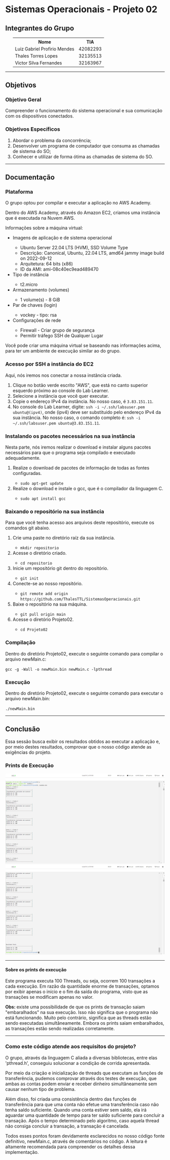 <h1>Sistemas Operacionais - Projeto 02</h1>
<h2>Integrantes do Grupo</h2>
<ul>
    <table>
        <tr>
            <th>Nome</th>
            <th>TIA</th>
        </tr>
        <tr>
            <td>Luiz Gabriel Profirio Mendes</td>
            <td>42082293</td>
        </tr>
        <tr>
            <td>Thales Torres Lopes</td>
            <td>32135513</td>
        </tr>
        <tr>
            <td>Victor Silva Fernandes</td>
            <td>32163967</td>
        </tr>
    </table>
</ul>

<hr>

<h2>Objetivos</h2>
<h3>Objetivo Geral</h3>
<p>Compreender o funcionamento do sistema operacional e sua comunicação com os dispositivos conectados.</p>
<h3>Objetivos Específicos</h3>
<ol>
    <li>Abordar o problema da concorrência;</li>
    <li>Desenvolver um programa de computador que consuma as chamadas de sistema do SO;</li>
    <li>Conhecer e utilizar de forma ótima as chamadas de sistema do SO.</li>
</ol>

<hr>

<h2>Documentação</h2>

<h3>Plataforma</h3>
<p>O grupo optou por compilar e executar a aplicação no AWS Academy.</p>
<p>Dentro do AWS Academy, através do Amazon EC2, criamos uma instância que é executada na Nuvem AWS.</p>
<p>Informações sobre a máquina virtual:</p>
<ul>
    <li>Imagens de aplicação e de sistema operacional</li>
    <ul>
        <li>Ubuntu Server 22.04 LTS (HVM), SSD Volume Type</li>
        <li>Descrição: Canonical, Ubuntu, 22.04 LTS, amd64 jammy image build on 2022-09-12</li>
        <li>Arquitetura: 64 bits (x86)</li>
        <li>ID da AMI: ami-08c40ec9ead489470</li>
    </ul>
    <li>Tipo de instância</li>
    <ul>
        <li>t2.micro</li>
    </ul>
    <li>Armazenamento (volumes)</li>
    <ul>
        <li>1 volume(s) - 8 GiB</li>
    </ul>
    <li>Par de chaves (login)</li>
    <ul>
        <li>vockey - tipo: rsa</li>
    </ul>
    <li>Configurações de rede</li>
    <ul>
        <li>Firewall - Criar grupo de segurança</li>
        <li>Permitir tráfego SSH de Qualquer Lugar</li>
    </ul>
</ul>
<p>Você pode criar uma máquina virtual se baseando nas informações acima, para ter um ambiente de execução similar ao do grupo.</p>

<h3>Acesso por SSH a instância do EC2</h3>
<p>Aqui, nós iremos nos conectar a nossa instância criada.</p>
<ol>
    <li>Clique no botão verde escrito "AWS", que está no canto superior esquerdo próximo ao console do Lab Learner.</li>
    <li>Selecione a instância que você quer executar.</li>
    <li>Copie o endereço IPv4 da instância. No nosso caso, é <code>3.83.151.11</code>.</li>
    <li>No console do Lab Learner, digite: <code>ssh -i ~/.ssh/labsuser.pem ubuntu@(ipv4)</code>, onde (ipv4) deve ser substituido pelo endereço IPv4 da sua instância. No nosso caso, o comando completo é: <code>ssh -i ~/.ssh/labsuser.pem ubuntu@3.83.151.11</code>.</li>
</ol>

<h3>Instalando os pacotes necessários na sua instância</h3>
<p>Nesta parte, nós iremos realizar o download e instalar alguns pacotes necessários para que o programa seja compilado e executado adequadamente.</p>
<ol>
    <li>Realize o download de pacotes de informação de todas as fontes configuradas.</li>
    <ul><li><code>sudo apt-get update</code></li></ul>
    <li>Realize o download e instale o gcc, que é o compilador da linguagem C.</li>
    <ul><li><code>sudo apt install gcc</code></li></ul>
</ol>


<h3>Baixando o repositório na sua instância</h3>
<p>Para que você tenha acesso aos arquivos deste repositório, execute os comandos git abaixo.</p>
<ol>
    <li>Crie uma paste no diretório raíz da sua instância.</li>
    <ul><li><code>mkdir repositorio</code></li></ul>
    <li>Acesse o diretório criado.</li>
    <ul><li><code>cd repositorio</code></li></ul>
    <li>Inicie um repositório git dentro do repositório.</li>
    <ul><li><code>git init</code></li></ul>
    <li>Conecte-se ao nosso repositório.</li>
    <ul><li><code>git remote add origin https://github.com/ThalesTTL/SistemasOperacionais.git</code></li></ul>
    <li>Baixe o repositório na sua máquina.</li>
    <ul><li><code>git pull origin main</code></li></ul>
    <li>Acesse o diretório Projeto02.</li>
    <ul><li><code>cd Projeto02</code></li></ul>
</ol>

<h3>Compilação</h3>
<p>Dentro do diretório Projeto02, execute o seguinte comando para compilar o arquivo newMain.c:</p>
<p><code>gcc -g -Wall -o newMain.bin newMain.c -lpthread</code></p>


<h3>Execução</h3>
<p>Dentro do diretório Projeto02, execute o seguinte comando para executar o arquivo newMain.bin: </p>
<p><code>./newMain.bin</code></p>

<hr>

<h2>Conclusão</h2>
<p>Essa sessão busca exibir os resultados obtidos ao executar a aplicação e, por meio destes resultados, comprovar que o nosso código atende as exigências do projeto.</p>
<!--Inserir aqui a comprovação dos resultados obtidos!-->
<h3>Prints de Execução</h3>
<img src="img/execucao1.png"/>
<img src="img/execucao2.png"/>
<hr>
<h4>Sobre os prints de execução</h4>
<p>Este programa executa 100 Threads, ou seja, ocorrem 100 transações a cada execução. Em razão da quantidade enorme de transações, optamos por exibir apenas o início e o fim da saída do programa, visto que as transações se modificam apenas no valor.</p>
<p><b>Obs: </b>existe uma possibilidade de que os prints de transação saiam "embaralhados" na sua execução. Isso não significa que o programa não está funcionando. Muito pelo contrário, significa que as threads estão sendo executadas simultâneamente. Embora os prints saiam embaralhados, as transações estão sendo realizadas corretamente.</p>
<hr>
<h3>Como este código atende aos requisitos do projeto?</h3>
<p>O grupo, através da linguagem C aliada a diversas bibliotecas, entre elas 'pthread.h', conseguiu solucionar a condição de corrida apresentada.</p>
<p>Por meio da criação e inicialização de threads que executam as funções de transferência, pudemos comprovar através dos testes de execução, que ambas as contas podem enviar e receber dinheiro simultâneamente sem causar nenhum tipo de problema.</p> 
<p>Além disso, foi criada uma consistência dentro das funções de transferência para que uma conta não efetue uma transferência caso não tenha saldo suficiente. Quando uma conta estiver sem saldo, ela irá aguardar uma quantidade de tempo para ter saldo suficiente para concluir a transação. Após o tempo determinado pelo algoritmo, caso aquela thread não consiga concluir a transação, a transação é cancelada.</p>
<p>Todos esses pontos foram devidamente esclarecidos no nosso código fonte definitivo, newMain.c, através de comentários no código. A leitura é altamente recomendada para compreender os detalhes dessa implementação.</p>
